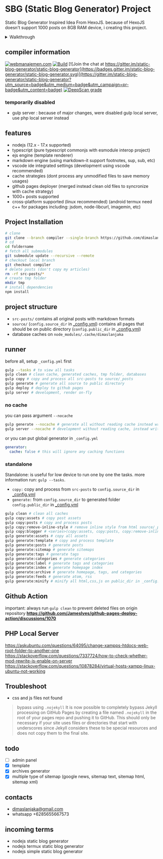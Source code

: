 # SBG (Static Blog Generator) Project
Static Blog Generator Inspired Idea From HexoJS. because of HexoJS doesn't support 1000 posts on 8GB RAM device, i creating this project.

<details>
  <summary>Walkthrough</summary>

  ## Project Walkthrough
  - I switched platforms from blogger to github page.
  ![image](https://user-images.githubusercontent.com/12471057/162500759-7bf0931e-ea5c-4925-b1cb-1653c9ba00bc.png)
  - Using HexoJS for first time, and creating my own platform converter `Blogger to HexoJS` https://github.com/dimaslanjaka/hexo-blogger-xml
  - After a few months, my posts have reached 800. hexojs is starting to become unfriendly, to the point that all my articles are corrupted (not rendered perfectly). And some posts got reduced from page rank.
  - And i got confused, then iam creating this project
</details>

## compiler information
[![webmanajemen.com](https://img.shields.io/website.svg?down_color=red&down_message=down&style=flat-square&up_color=green&up_message=up&label=webmanajemen.com&url=https://webmanajemen.com)](https://webmanajemen.com) [![Build](https://github.com/dimaslanjaka/dimaslanjaka.github.io/actions/workflows/page.yml/badge.svg)](https://github.com/dimaslanjaka/dimaslanjaka.github.io/actions/workflows/page.yml) [![Join the chat at https://gitter.im/static-blog-generator/static-blog-generator](https://badges.gitter.im/static-blog-generator/static-blog-generator.svg)](https://gitter.im/static-blog-generator/static-blog-generator?utm_source=badge&utm_medium=badge&utm_campaign=pr-badge&utm_content=badge) [![DeepScan grade](https://deepscan.io/api/teams/17454/projects/20813/branches/578444/badge/grade.svg)](https://deepscan.io/dashboard#view=project&tid=17454&pid=20813&bid=578444)

### temporarily disabled
- gulp server : because of major changes, were disabled gulp local server, use php local server instead

## features
- nodejs (12.x - 17.x supported)
- typescript (pure typescript commonjs with esmodule interop project)
- ejs engine (template renderer)
- markdown engine (using markdown-it support footnotes, sup, sub, etc)
- vscode ide integrated settings (development using vscode recommended)
- cache strategies (dont process any unmodified files to save memory usages)
- github pages deployer (merged instead clean old files to syncronize with cache strategy)
- 1000+ posts supported
- cross-platform supported (linux recommended) (android termux need c++ for packages including: jsdom, node-libcurl, imagemin, etc)

## Project Installation
```bash
# clone
git clone --branch compiler --single-branch https://github.com/dimaslanjaka/dimaslanjaka.github.io foldername
# cd
cd foldername
# fetch all submodules
git submodule update --recursive --remote
# checkout local branch
git checkout compiler
# delete posts (don't copy my articles)
rm -rf src-posts/*
# create tmp folder
mkdir tmp
# install dependencies
npm install
```

## project structure
- `src-posts/` contains all original posts with markdown formats
- `source/` (`config.source_dir` in [_config.yml](./_config.yml)) contains all pages that should be on public directory (`config.public_dir` in [_config.yml](./_config.yml))
- database caches on `node_modules/.cache/dimaslanjaka`

## runner
before all, setup `_config.yml` first
```bash
gulp --tasks # to view all tasks
gulp clean # clean cache, generated caches, tmp folder, databases
gulp copy # copy and process all src-posts to source/_posts
gulp generate # generate all source to public directory
gulp deploy # deploy to github pages
gulp server # development, render on-fly
```
### no cache
you can pass argument `--nocache`
```bash
gulp generate --nocache # generate all without reading cache instead write new cache (fresh generate)
gulp server --nocache # development without reading cache, instead write fresh cache
```
or you can put global generator in `_config.yml`
```yaml
generator:
  cache: false # this will ignore any caching functions
```

### standalone
Standalone: is useful for low device to run one by one the tasks. more information run: `gulp --tasks`.
- `copy:` copy and process from `src-posts` to `config.source_dir` in [_config.yml](./_config.yml)
- `generate:` from `config.source_dir` to generated folder `config.public_dir` in [_config.yml](./_config.yml)
```bash
gulp clean # clean all caches
gulp copy:assets # copy post assets
gulp copy:posts # copy and process posts
gulp copy:remove-inline-style # remove inline style from html source/_posts (useful for migrated from blogger)
gulp copy:blogger # <series>(copy:assets, copy:posts, copy:remove-inline-style)
gulp generate:assets # copy all assets
gulp generate:template # copy and process template
gulp generate:posts # generate posts
gulp generate:sitemap # generate sitemaps
gulp generate:tags # generate tags
gulp generate:categories # generate categories
gulp generate:label # generate tags and categories
gulp generate:index # generate homepage index
gulp generate:archive # generate homepage, tags, and categories
gulp generate:feeds # generate atom, rss
gulp generate:minify # minify all html,css,js on public_dir in _config.yml
```

## Github Action
important: always run `gulp clean` to prevent deleted files on origin repository **https://github.com/JamesIves/github-pages-deploy-action/discussions/1070**

## PHP Local Server
https://askubuntu.com/questions/64095/change-xampps-htdocs-web-root-folder-to-another-one
https://stackoverflow.com/questions/7337724/how-to-check-whether-mod-rewrite-is-enable-on-server
https://stackoverflow.com/questions/10878284/virtual-hosts-xampp-linux-ubuntu-not-working

## Troubleshoot
- css and js files not found
> bypass using `.nojekyll`
> It is now possible to completely bypass Jekyll processing on GitHub Pages by creating a file named `.nojekyll` in the root of your pages repo and pushing it to GitHub. This should only be necessary if your site uses files or directories that start with underscores since Jekyll considers these to be special resources and does not copy them to the final site.

## todo
- [ ] admin panel
- [x] template
- [x] archives generator
- [x] multiple type of sitemap (google news, sitemap text, sitemap html, sitemap xml)

## contacts
- dimaslanjaka@gmail.com
- whatsapp +6285655667573

## incoming terms
- nodejs static blog generator
- nodejs termux static blog generator
- nodejs simple static blog generator
